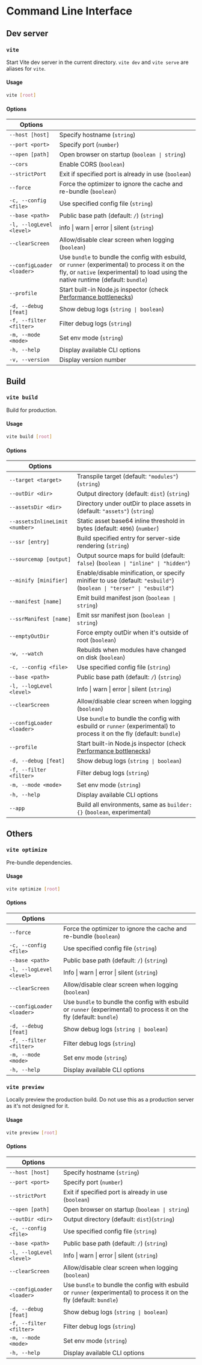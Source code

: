 # Command Line Interface

## Dev server

### `vite`

Start Vite dev server in the current directory. `vite dev` and `vite serve` are aliases for `vite`.

#### Usage

```bash
vite [root]
```

#### Options

| Options                   |                                                                                                                                                                                      |
| ------------------------- | ------------------------------------------------------------------------------------------------------------------------------------------------------------------------------------ |
| `--host [host]`           | Specify hostname (`string`)                                                                                                                                                          |
| `--port <port>`           | Specify port (`number`)                                                                                                                                                              |
| `--open [path]`           | Open browser on startup (`boolean \| string`)                                                                                                                                        |
| `--cors`                  | Enable CORS (`boolean`)                                                                                                                                                              |
| `--strictPort`            | Exit if specified port is already in use (`boolean`)                                                                                                                                 |
| `--force`                 | Force the optimizer to ignore the cache and re-bundle (`boolean`)                                                                                                                    |
| `-c, --config <file>`     | Use specified config file (`string`)                                                                                                                                                 |
| `--base <path>`           | Public base path (default: `/`) (`string`)                                                                                                                                           |
| `-l, --logLevel <level>`  | info \| warn \| error \| silent (`string`)                                                                                                                                           |
| `--clearScreen`           | Allow/disable clear screen when logging (`boolean`)                                                                                                                                  |
| `--configLoader <loader>` | Use `bundle` to bundle the config with esbuild, or `runner` (experimental) to process it on the fly, or `native` (experimental) to load using the native runtime (default: `bundle`) |
| `--profile`               | Start built-in Node.js inspector (check [Performance bottlenecks](/guide/troubleshooting#performance-bottlenecks))                                                                   |
| `-d, --debug [feat]`      | Show debug logs (`string \| boolean`)                                                                                                                                                |
| `-f, --filter <filter>`   | Filter debug logs (`string`)                                                                                                                                                         |
| `-m, --mode <mode>`       | Set env mode (`string`)                                                                                                                                                              |
| `-h, --help`              | Display available CLI options                                                                                                                                                        |
| `-v, --version`           | Display version number                                                                                                                                                               |

## Build

### `vite build`

Build for production.

#### Usage

```bash
vite build [root]
```

#### Options

| Options                        |                                                                                                                        |
| ------------------------------ | ---------------------------------------------------------------------------------------------------------------------- |
| `--target <target>`            | Transpile target (default: `"modules"`) (`string`)                                                                     |
| `--outDir <dir>`               | Output directory (default: `dist`) (`string`)                                                                          |
| `--assetsDir <dir>`            | Directory under outDir to place assets in (default: `"assets"`) (`string`)                                             |
| `--assetsInlineLimit <number>` | Static asset base64 inline threshold in bytes (default: `4096`) (`number`)                                             |
| `--ssr [entry]`                | Build specified entry for server-side rendering (`string`)                                                             |
| `--sourcemap [output]`         | Output source maps for build (default: `false`) (`boolean \| "inline" \| "hidden"`)                                    |
| `--minify [minifier]`          | Enable/disable minification, or specify minifier to use (default: `"esbuild"`) (`boolean \| "terser" \| "esbuild"`)    |
| `--manifest [name]`            | Emit build manifest json (`boolean \| string`)                                                                         |
| `--ssrManifest [name]`         | Emit ssr manifest json (`boolean \| string`)                                                                           |
| `--emptyOutDir`                | Force empty outDir when it's outside of root (`boolean`)                                                               |
| `-w, --watch`                  | Rebuilds when modules have changed on disk (`boolean`)                                                                 |
| `-c, --config <file>`          | Use specified config file (`string`)                                                                                   |
| `--base <path>`                | Public base path (default: `/`) (`string`)                                                                             |
| `-l, --logLevel <level>`       | Info \| warn \| error \| silent (`string`)                                                                             |
| `--clearScreen`                | Allow/disable clear screen when logging (`boolean`)                                                                    |
| `--configLoader <loader>`      | Use `bundle` to bundle the config with esbuild or `runner` (experimental) to process it on the fly (default: `bundle`) |
| `--profile`                    | Start built-in Node.js inspector (check [Performance bottlenecks](/guide/troubleshooting#performance-bottlenecks))     |
| `-d, --debug [feat]`           | Show debug logs (`string \| boolean`)                                                                                  |
| `-f, --filter <filter>`        | Filter debug logs (`string`)                                                                                           |
| `-m, --mode <mode>`            | Set env mode (`string`)                                                                                                |
| `-h, --help`                   | Display available CLI options                                                                                          |
| `--app`                        | Build all environments, same as `builder: {}` (`boolean`, experimental)                                                |

## Others

### `vite optimize`

Pre-bundle dependencies.

#### Usage

```bash
vite optimize [root]
```

#### Options

| Options                   |                                                                                                                        |
| ------------------------- | ---------------------------------------------------------------------------------------------------------------------- |
| `--force`                 | Force the optimizer to ignore the cache and re-bundle (`boolean`)                                                      |
| `-c, --config <file>`     | Use specified config file (`string`)                                                                                   |
| `--base <path>`           | Public base path (default: `/`) (`string`)                                                                             |
| `-l, --logLevel <level>`  | Info \| warn \| error \| silent (`string`)                                                                             |
| `--clearScreen`           | Allow/disable clear screen when logging (`boolean`)                                                                    |
| `--configLoader <loader>` | Use `bundle` to bundle the config with esbuild or `runner` (experimental) to process it on the fly (default: `bundle`) |
| `-d, --debug [feat]`      | Show debug logs (`string \| boolean`)                                                                                  |
| `-f, --filter <filter>`   | Filter debug logs (`string`)                                                                                           |
| `-m, --mode <mode>`       | Set env mode (`string`)                                                                                                |
| `-h, --help`              | Display available CLI options                                                                                          |

### `vite preview`

Locally preview the production build. Do not use this as a production server as it's not designed for it.

#### Usage

```bash
vite preview [root]
```

#### Options

| Options                   |                                                                                                                        |
| ------------------------- | ---------------------------------------------------------------------------------------------------------------------- |
| `--host [host]`           | Specify hostname (`string`)                                                                                            |
| `--port <port>`           | Specify port (`number`)                                                                                                |
| `--strictPort`            | Exit if specified port is already in use (`boolean`)                                                                   |
| `--open [path]`           | Open browser on startup (`boolean \| string`)                                                                          |
| `--outDir <dir>`          | Output directory (default: `dist`)(`string`)                                                                           |
| `-c, --config <file>`     | Use specified config file (`string`)                                                                                   |
| `--base <path>`           | Public base path (default: `/`) (`string`)                                                                             |
| `-l, --logLevel <level>`  | Info \| warn \| error \| silent (`string`)                                                                             |
| `--clearScreen`           | Allow/disable clear screen when logging (`boolean`)                                                                    |
| `--configLoader <loader>` | Use `bundle` to bundle the config with esbuild or `runner` (experimental) to process it on the fly (default: `bundle`) |
| `-d, --debug [feat]`      | Show debug logs (`string \| boolean`)                                                                                  |
| `-f, --filter <filter>`   | Filter debug logs (`string`)                                                                                           |
| `-m, --mode <mode>`       | Set env mode (`string`)                                                                                                |
| `-h, --help`              | Display available CLI options                                                                                          |
